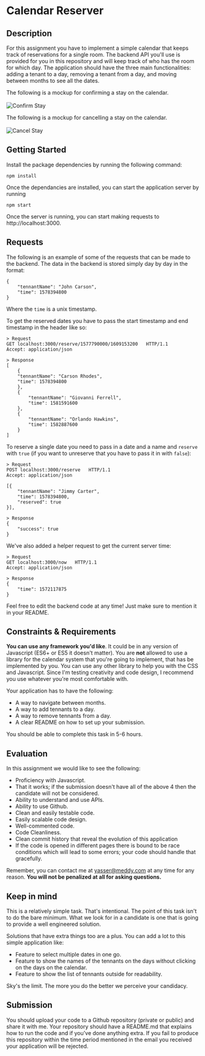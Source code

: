 Calendar Reserver
=================

Description
-----------

For this assignment you have to implement a simple calendar that keeps track of reservations for a single room. The backend API you'll use is provided for you in this repository and will keep track of who has the room for which day. The application should have the three main functionalities: adding a tenant to a day, removing a tenant from a day, and moving between months to see all the dates.

The following is a mockup for confirming a stay on the calendar.
<br>
<br>
![Confirm Stay](images/ConfirmStay.png)

The following is a mockup for cancelling a stay on the calendar.
<br>
<br>
![Cancel Stay](images/CancelStay.png)

Getting Started
---------------

Install the package dependencies by running the following command:

```
npm install
```
Once the dependancies are installed, you can start the application server by running

```
npm start
```
Once the server is running, you can start making requests to http://localhost:3000.


Requests
--------
The following is an example of some of the requests that can be made to the backend. The data in the backend is stored simply day by day in the format:
```
{
    "tennantName": "John Carson",
    "time": 1578394800
}
```
Where the `time` is a unix timestamp.

To get the reserved dates you have to pass the start timestamp and end timestamp in the header like so:
```
> Request
GET localhost:3000/reserve/1577790000/1609153200   HTTP/1.1
Accept: application/json

> Response
[
    {
	"tennantName": "Carson Rhodes",
	"time": 1578394800
    },
    {
    	"tennantName": "Giovanni Ferrell",
    	"time": 1581591600
    },
    {
    	"tennantName": "Orlando Hawkins",
    	"time": 1582887600
    }
]
```

To reserve a single date you need to pass in a date and a name and `reserve` with `true` (if you want to unreserve that you have to pass it in with `false`):
```
> Request
POST localhost:3000/reserve   HTTP/1.1
Accept: application/json

[{
	"tennantName": "Jimmy Carter",
	"time": 1578394800,
	"reserved": true
}],

> Response
{
	"success": true
}
```

We've also added a helper request to get the current server time:

```
> Request
GET localhost:3000/now   HTTP/1.1
Accept: application/json

> Response
{
	"time": 1572117875
}
```

Feel free to edit the backend code at any time! Just make sure to mention it in your README.


Constraints & Requirements
--------------------------
**You can use any framework you'd like**. It could be in any version of Javascript (ES6+ or ES5 it doesn't matter). You are **not** allowed to use a library for the calendar system that you're going to implement, that has be implemented by you. You can use any other library to help you with the CSS and Javascript. Since I'm testing creativity and code design, I recommend you use whatever you're most comfortable with.

Your application has to have the following:
- A way to navigate between months.
- A way to add tennants to a day.
- A way to remove tennants from a day.
- A clear README on how to set up your submission.

You should be able to complete this task in 5-6 hours.

Evaluation
----------
In this assignment we would like to see the following:
- Proficiency with Javascript.
- That it works; if the submission doesn't have all of the above 4 then the candidate will not be considered.
- Ability to understand and use APIs.
- Ability to use Github.
- Clean and easily testable code.
- Easily scalable code design.
- Well-commented code.
- Code Cleanliness.
- Clean commit history that reveal the evolution of this application
- If the code is opened in different pages there is bound to be race conditions which will lead to some errors; your code should handle that gracefully.

Remember, you can contact me at yasser@meddy.com at any time for any reason. **You will not be penalized at all for asking questions.**

Keep in mind
------------
This is a relatively simple task. That's intentional. The point of this task isn't to do the bare minimum. What we look for in a candidate is one that is going to provide a well engineered solution.

Solutions that have extra things too are a plus. You can add a lot to this simple application like:
- Feature to select multiple dates in one go.
- Feature to show the names of the tennants on the days without clicking on the days on the calendar.
- Feature to show the list of tennants outside for readability.

Sky's the limit. The more you do the better we perceive your candidacy.

Submission
----------
You should upload your code to a Github repository (private or public) and share it with me. Your repository should have a README.md that explains how to run the code and if you’ve done anything extra. If you fail to produce this repository within the time period mentioned in the email you received your application will be rejected.
